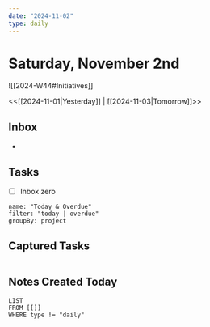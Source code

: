 ```yaml
---
date: "2024-11-02"
type: daily
---
```


# Saturday, November 2nd

![[2024-W44#Initiatives]]

<<[[2024-11-01|Yesterday]] | [[2024-11-03|Tomorrow]]>>

## Inbox
- 

## Tasks 
- [ ] Inbox zero
```todoist
name: "Today & Overdue"
filter: "today | overdue"
groupBy: project
```
## Captured Tasks
```tasks
```

## Notes Created Today
```dataview
LIST
FROM [[]]
WHERE type != "daily"
```
